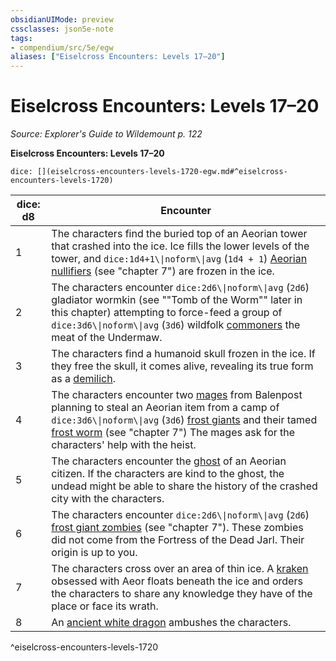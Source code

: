 ```yaml
---
obsidianUIMode: preview
cssclasses: json5e-note
tags:
- compendium/src/5e/egw
aliases: ["Eiselcross Encounters: Levels 17–20"]
---
```

# Eiselcross Encounters: Levels 17–20
*Source: Explorer's Guide to Wildemount p. 122* 

**Eiselcross Encounters: Levels 17–20**

`dice: [](eiselcross-encounters-levels-1720-egw.md#^eiselcross-encounters-levels-1720)`

| dice: d8 | Encounter |
|----------|-----------|
| 1 | The characters find the buried top of an Aeorian tower that crashed into the ice. Ice fills the lower levels of the tower, and `dice:1d4+1\\|noform\\|avg` (`1d4 + 1`) [Aeorian nullifiers](2-Mechanics/CLI/bestiary/monstrosity/aeorian-nullifier-egw.md) (see "chapter 7") are frozen in the ice. |
| 2 | The characters encounter `dice:2d6\\|noform\\|avg` (`2d6`) gladiator wormkin (see ""Tomb of the Worm"" later in this chapter) attempting to force-feed a group of `dice:3d6\\|noform\\|avg` (`3d6`) wildfolk [commoners](2-Mechanics/CLI/bestiary/humanoid/commoner.md) the meat of the Undermaw. |
| 3 | The characters find a humanoid skull frozen in the ice. If they free the skull, it comes alive, revealing its true form as a [demilich](2-Mechanics/CLI/bestiary/undead/demilich.md). |
| 4 | The characters encounter two [mages](2-Mechanics/CLI/bestiary/humanoid/mage.md) from Balenpost planning to steal an Aeorian item from a camp of `dice:3d6\\|noform\\|avg` (`3d6`) [frost giants](2-Mechanics/CLI/bestiary/giant/frost-giant.md) and their tamed [frost worm](2-Mechanics/CLI/bestiary/monstrosity/frost-worm-egw.md) (see "chapter 7") The mages ask for the characters' help with the heist. |
| 5 | The characters encounter the [ghost](2-Mechanics/CLI/bestiary/undead/ghost.md) of an Aeorian citizen. If the characters are kind to the ghost, the undead might be able to share the history of the crashed city with the characters. |
| 6 | The characters encounter `dice:2d6\\|noform\\|avg` (`2d6`) [frost giant zombies](2-Mechanics/CLI/bestiary/undead/frost-giant-zombie-egw.md) (see "chapter 7"). These zombies did not come from the Fortress of the Dead Jarl. Their origin is up to you. |
| 7 | The characters cross over an area of thin ice. A [kraken](2-Mechanics/CLI/bestiary/monstrosity/kraken.md) obsessed with Aeor floats beneath the ice and orders the characters to share any knowledge they have of the place or face its wrath. |
| 8 | An [ancient white dragon](2-Mechanics/CLI/bestiary/dragon/ancient-white-dragon.md) ambushes the characters. |
^eiselcross-encounters-levels-1720